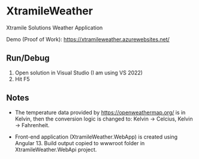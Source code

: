 # XtramileWeather

Xtramile Solutions Weather Application

Demo (Proof of Work): https://xtramileweather.azurewebsites.net/

## Run/Debug
1) Open solution in Visual Studio (I am using VS 2022)
2) Hit F5

## Notes
- The temperature data provided by https://openweathermap.org/ is in Kelvin, then the conversion logic is changed to: Kelvin -> Celcius, Kelvin -> Fahrenheit.

- Front-end application (XtramileWeather.WebApp) is created using Angular 13. Build output copied to wwwroot folder in XtramileWeather.WebApi project.